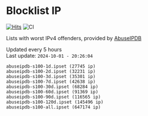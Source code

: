 # Blocklist IP

[![Hits](https://hits.seeyoufarm.com/api/count/incr/badge.svg?url=https%3A%2F%2Fgithub.com%2Fborestad%2Fblocklist-ip%2F&count_bg=%2379C83D&title_bg=%23555555&icon=&icon_color=%23E7E7E7&title=hits&edge_flat=false)](https://hits.seeyoufarm.com)  ![CI](https://img.shields.io/github/workflow/status/borestad/blocklist-ip/CI?style=flat-square)

Lists with worst IPv4 offenders, provided by [AbuseIPDB](https://www.abuseipdb.com/)

<!-- FOOTER-PLACEHOLDER -->
Updated every 5 hours<br>
Last update: `2024-10-01 - 20:26:04`
```
abuseipdb-s100-1d.ipset (27745 ip)
abuseipdb-s100-2d.ipset (32231 ip)
abuseipdb-s100-3d.ipset (35301 ip)
abuseipdb-s100-7d.ipset (42638 ip)
abuseipdb-s100-30d.ipset (68284 ip)
abuseipdb-s100-60d.ipset (91369 ip)
abuseipdb-s100-90d.ipset (116565 ip)
abuseipdb-s100-120d.ipset (145496 ip)
abuseipdb-s100-all.ipset (647174 ip)
```
